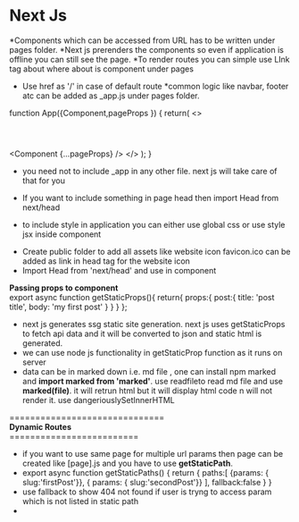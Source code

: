 # __Next Js__

*Components which can be accessed from URL has to be written under pages folder.
*Next js prerenders the components so even if application is offline you can still see the page.
*To render routes you can simple use LInk tag <Link  href="/about" >about </Link> where about is component under pages
* Use href as '/' in case of default route
*common logic like navbar, footer atc can be added as _app.js under pages folder.

function App({Component,pageProps }) {
    return(
        <>
        <header><Navbar /></header>
        <Component {...pageProps} />
        </>
    );
}
* you need not to include _app in any other file. next js will take care of that for you

* If you want to include something in page head then import Head from next/head

* to include style in application you can either use global css or use style jsx inside component
<style jsx>{` li{color:red}`}</style>

* Create public folder to add all assets like website icon favicon.ico can be added as link in head tag for the website icon
* Import Head from 'next/head' and use <head><title>ddd</title> </head> in component

__Passing props to component__
<br />
export async function getStaticProps(){
    return{
        props:{
            post:{
                title: 'post title',
                body: 'my first post'
            }
        }
    }
};

* next js generates ssg static site generation. next js uses getStaticProps to fetch api data and it will be converted to json and static html is generated.
* we can use node js functionality in getStaticProp function as it runs on server
* data can be in marked down i.e. md file , one can install npm marked and __import marked from 'marked'__. use readfileto read md file and use __marked(file)__. it will retrun html but it will display html code n will not render it. use dangeriouslySetInnerHTML 

==============================<br/>
__Dynamic Routes__ <br/>
=========================<br/>

* if you want to use same page for multiple url params then page can be created like [page].js and you have to use __getStaticPath__.  
* export async function getStaticPaths() {
    return {
        paths:[
            {params: {   slug:'firstPost'}},
           { params: {   slug:'secondPost'}}
        ],
        fallback:false
    }
} <br />
* use fallback to show 404 not found if user is tryng to access param which is not listed in static path
* 
